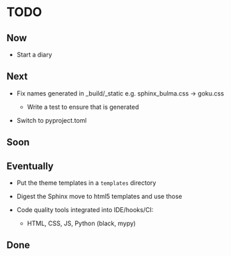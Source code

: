 # TODO

## Now

- Start a diary

## Next

- Fix names generated in _build/_static e.g. sphinx_bulma.css -> goku.css

    - Write a test to ensure that is generated
    
- Switch to pyproject.toml

## Soon

## Eventually

- Put the theme templates in a `templates` directory

- Digest the Sphinx move to html5 templates and use those

- Code quality tools integrated into IDE/hooks/CI:

    - HTML, CSS, JS, Python (black, mypy)

## Done